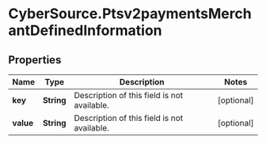 # CyberSource.Ptsv2paymentsMerchantDefinedInformation

## Properties
Name | Type | Description | Notes
------------ | ------------- | ------------- | -------------
**key** | **String** | Description of this field is not available. | [optional] 
**value** | **String** | Description of this field is not available. | [optional] 


